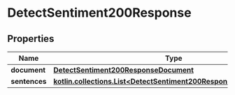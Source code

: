 
# DetectSentiment200Response

## Properties
| Name | Type | Description | Notes |
| ------------ | ------------- | ------------- | ------------- |
| **document** | [**DetectSentiment200ResponseDocument**](DetectSentiment200ResponseDocument.md) |  |  [optional] |
| **sentences** | [**kotlin.collections.List&lt;DetectSentiment200ResponseSentencesInner&gt;**](DetectSentiment200ResponseSentencesInner.md) |  |  [optional] |



